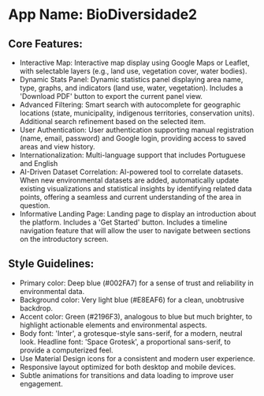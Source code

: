 # **App Name**: BioDiversidade2

## Core Features:

- Interactive Map: Interactive map display using Google Maps or Leaflet, with selectable layers (e.g., land use, vegetation cover, water bodies).
- Dynamic Stats Panel: Dynamic statistics panel displaying area name, type, graphs, and indicators (land use, water, vegetation). Includes a 'Download PDF' button to export the current panel view.
- Advanced Filtering: Smart search with autocomplete for geographic locations (state, municipality, indigenous territories, conservation units). Additional search refinement based on the selected item.
- User Authentication: User authentication supporting manual registration (name, email, password) and Google login, providing access to saved areas and view history.
- Internationalization: Multi-language support that includes Portuguese and English
- AI-Driven Dataset Correlation: AI-powered tool to correlate datasets. When new environmental datasets are added, automatically update existing visualizations and statistical insights by identifying related data points, offering a seamless and current understanding of the area in question.
- Informative Landing Page: Landing page to display an introduction about the platform. Includes a 'Get Started' button. Includes a timeline navigation feature that will allow the user to navigate between sections on the introductory screen.

## Style Guidelines:

- Primary color: Deep blue (#002FA7) for a sense of trust and reliability in environmental data.
- Background color: Very light blue (#E8EAF6) for a clean, unobtrusive backdrop.
- Accent color: Green (#2196F3), analogous to blue but much brighter, to highlight actionable elements and environmental aspects.
- Body font: 'Inter', a grotesque-style sans-serif, for a modern, neutral look. Headline font: 'Space Grotesk', a proportional sans-serif, to provide a computerized feel.
- Use Material Design icons for a consistent and modern user experience.
- Responsive layout optimized for both desktop and mobile devices.
- Subtle animations for transitions and data loading to improve user engagement.